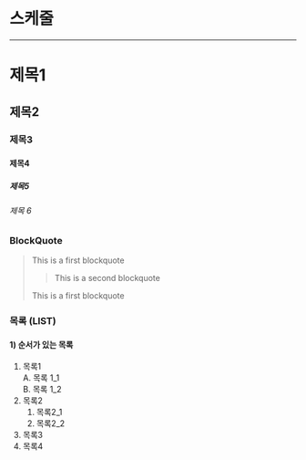 # 스케줄

---
# 제목1
## 제목2
### 제목3
#### 제목4
##### 제목5
###### 제목 6

### BlockQuote
> This is a first blockquote
>
>  > This is a second blockquote
>  
> This is a first blockquote

### 목록 (LIST)  
#### 1) 순서가 있는 목록  
1. 목록1  
      A. 목록 1_1  
      B. 목록 1_2  
2. 목록2  
      1. 목록2_1
      2. 목록2_2
3. 목록3
4. 목록4